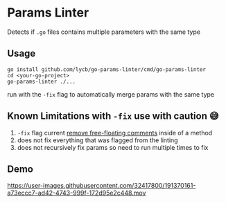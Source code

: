 # Params Linter
Detects if `.go` files contains multiple parameters with the same type

## Usage
```
go install github.com/lycb/go-params-linter/cmd/go-params-linter 
cd <your-go-project>
go-params-linter ./...
```

run with the `-fix` flag to automatically merge params with the same type

## Known Limitations with `-fix` use with caution 😅
1. `-fix` flag current [remove free-floating comments](https://github.com/golang/go/issues/20744) inside of a method
2. does not fix everything that was flagged from the linting
3. does not recursively fix params so need to run multiple times to fix

## Demo
https://user-images.githubusercontent.com/32417800/191370161-a73eccc7-ad42-4743-999f-172d95e2c448.mov
